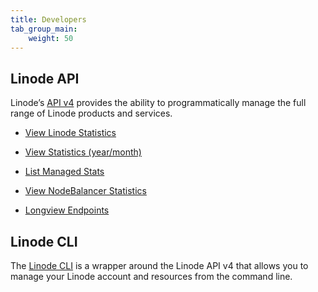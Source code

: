 ```yaml
---
title: Developers
tab_group_main:
    weight: 50
---
```


## Linode API

Linode’s [API v4](/docs/api) provides the ability to programmatically manage the full range of Linode products and services.

- [View Linode Statistics](/docs/api/linode-instances/#view-linode-statistics)

- [View Statistics (year/month)](/docs/api/linode-instances/#view-statistics-yearmonth)

- [List Managed Stats](/docs/api/managed/#list-managed-stats)

- [View NodeBalancer Statistics](/docs/api/nodebalancers/#view-nodebalancer-statistics)

- [Longview Endpoints](/docs/api/longview/)

## Linode CLI

The [Linode CLI](https://github.com/linode/linode-cli) is a wrapper around the Linode API v4 that allows you to manage your Linode account and resources from the command line.
